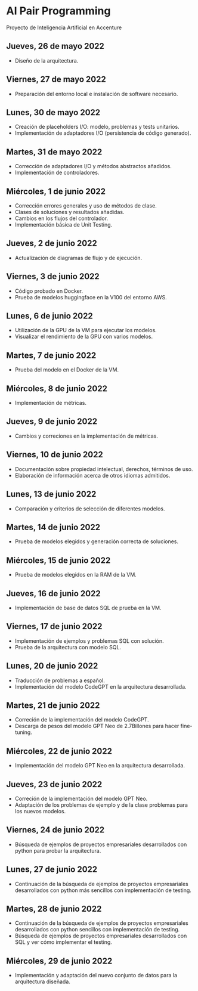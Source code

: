 # AI Pair Programming

Proyecto de Inteligencia Artificial en Accenture

## Jueves, 26 de mayo 2022

- Diseño de la arquitectura.

## Viernes, 27 de mayo 2022

- Preparación del entorno local e instalación de software necesario.

## Lunes, 30 de mayo 2022

- Creación de placeholders I/O: modelo, problemas y tests unitarios.
- Implementación de adaptadores I/O (persistencia de código generado).

## Martes, 31 de mayo 2022

- Corrección de adaptadores I/O y métodos abstractos añadidos.
- Implementación de controladores.

## Miércoles, 1 de junio 2022

- Corrección errores generales y uso de métodos de clase.
- Clases de soluciones y resultados añadidas.
- Cambios en los flujos del controlador.
- Implementación básica de Unit Testing.

## Jueves, 2 de junio 2022

- Actualización de diagramas de flujo y de ejecución.

## Viernes, 3 de junio 2022

- Código probado en Docker.
- Prueba de modelos huggingface en la V100 del entorno AWS.

## Lunes, 6 de junio 2022

- Utilización de la GPU de la VM para ejecutar los modelos.
- Visualizar el rendimiento de la GPU con varios modelos.

## Martes, 7 de junio 2022

- Prueba del modelo en el Docker de la VM.

## Miércoles, 8 de junio 2022

- Implementación de métricas.

## Jueves, 9 de junio 2022

- Cambios y correciones en la implementación de métricas.

## Viernes, 10 de junio 2022

- Documentación sobre propiedad intelectual, derechos, términos de uso.
- Elaboración de información acerca de otros idiomas admitidos.

## Lunes, 13 de junio 2022

- Comparación y criterios de selección de diferentes modelos.

## Martes, 14 de junio 2022

- Prueba de modelos elegidos y generación correcta de soluciones.

## Miércoles, 15 de junio 2022

- Prueba de modelos elegidos en la RAM de la VM.

## Jueves, 16 de junio 2022

- Implementación de base de datos SQL de prueba en la VM.

## Viernes, 17 de junio 2022

- Implementación de ejemplos y problemas SQL con solución.
- Prueba de la arquitectura con modelo SQL.

## Lunes, 20 de junio 2022

- Traducción de problemas a español.
- Implementación del modelo CodeGPT en la arquitectura desarrollada.

## Martes, 21 de junio 2022

- Correción de la implementación del modelo CodeGPT.
- Descarga de pesos del modelo GPT Neo de 2.7Billones para hacer fine-tuning.

## Miércoles, 22 de junio 2022

- Implementación del modelo GPT Neo en la arquitectura desarrollada.

## Jueves, 23 de junio 2022

- Correción de la implementación del modelo GPT Neo.
- Adaptación de los problemas de ejemplo y de la clase problemas para los nuevos modelos.

## Viernes, 24 de junio 2022

- Búsqueda de ejemplos de proyectos empresariales desarrollados con python para probar la arquitectura.

## Lunes, 27 de junio 2022

- Continuación de la búsqueda de ejemplos de proyectos empresariales desarrollados con python más sencillos con implementación de testing.

## Martes, 28 de junio 2022

- Continuación de la búsqueda de ejemplos de proyectos empresariales desarrollados con python sencillos con implementación de testing.
- Búsqueda de ejemplos de proyectos empresariales desarrollados con SQL y ver cómo implementar el testing.

## Miércoles, 29 de junio 2022

- Implementación y adaptación del nuevo conjunto de datos para la arquitectura diseñada.
